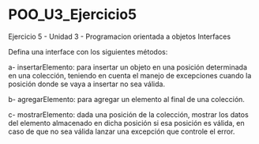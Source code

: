 # POO_U3_Ejercicio5
Ejercicio 5 - Unidad 3 - Programacion orientada a objetos
Interfaces

Defina una interface con los siguientes métodos:

a- insertarElemento: para insertar un objeto en una posición determinada en una colección, teniendo en cuenta el manejo de excepciones cuando la posición donde se vaya a insertar no sea válida.

b-  agregarElemento: para agregar un elemento al final de una colección.

c- mostrarElemento: dada una posición de la colección, mostrar los datos del elemento almacenado en dicha posición si esa posición es válida, en caso de que no sea válida lanzar una excepción que controle el error.